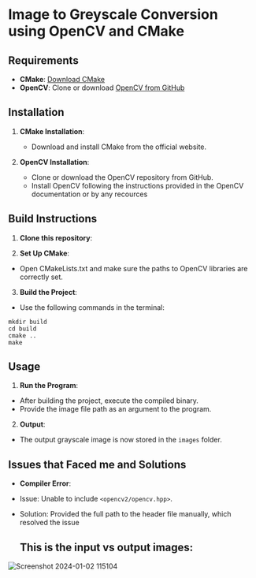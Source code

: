 # Image to Greyscale Conversion using OpenCV and CMake

## Requirements

- **CMake**: [Download CMake](https://cmake.org/download/)
- **OpenCV**: Clone or download [OpenCV from GitHub](https://github.com/opencv/opencv)

## Installation

1. **CMake Installation**:
   - Download and install CMake from the official website.
  
2. **OpenCV Installation**:
   - Clone or download the OpenCV repository from GitHub.
   - Install OpenCV following the instructions provided in the OpenCV documentation or by any recources

## Build Instructions

1. **Clone this repository**:

2. **Set Up CMake**:
- Open CMakeLists.txt and make sure the paths to OpenCV libraries are correctly set.

3. **Build the Project**:
- Use the following commands in the terminal:
```
mkdir build
cd build
cmake ..
make
```

## Usage

1. **Run the Program**:
- After building the project, execute the compiled binary.
- Provide the image file path as an argument to the program.

2. **Output**:
- The output grayscale image is now stored in the `images` folder.

## Issues that Faced me and Solutions

- **Compiler Error**:
- Issue: Unable to include `<opencv2/opencv.hpp>`.
- Solution: Provided the full path to the header file manually, which resolved the issue

  ## This is the input vs output images:

![Screenshot 2024-01-02 115104](https://github.com/nadaahmed2001/OpenCV-Greyscale-Converter/assets/60941223/2400c202-31c4-4316-a3a1-26b58ad16e87)

